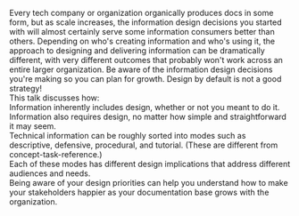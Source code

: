 <p>Every tech company or organization organically produces docs in some form, but as scale increases, the information design decisions you started with will almost certainly serve some information consumers better than others. Depending on who&#39;s creating information and who&#39;s using it, the approach to designing and delivering information can be dramatically different, with very different outcomes that probably won&#39;t work across an entire larger organization. Be aware of the information design decisions you&#39;re making so you can plan for growth. Design by default is not a good strategy!<br>
This talk discusses how:<br>
Information inherently includes design, whether or not you meant to do it. Information also requires design, no matter how simple and straightforward it may seem.<br>
Technical information can be roughly sorted into modes such as descriptive, defensive, procedural, and tutorial. (These are different from concept-task-reference.)<br>
Each of these modes has different design implications that address different audiences and needs.<br>
Being aware of your design priorities can help you understand how to make your stakeholders happier as your documentation base grows with the organization.</p>